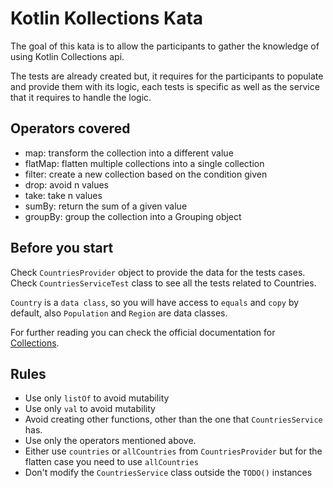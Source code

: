 # Kotlin Kollections Kata
The goal of this kata is to allow the participants to gather the knowledge of using Kotlin Collections api.

The tests are already created but, it requires for the participants to populate and provide them with its logic, each tests is specific as well as the service that it requires to handle the logic.

## Operators covered
* map: transform the collection into a different value
* flatMap: flatten multiple collections into a single collection
* filter: create a new collection based on the condition given
* drop: avoid n values
* take: take n values
* sumBy: return the sum of a given value
* groupBy: group the collection into a Grouping object

## Before you start
Check `CountriesProvider` object to provide the data for the tests cases.
Check `CountriesServiceTest` class to see all the tests related to Countries.

`Country` is a `data class`, so you will have access to `equals` and `copy` by default, also `Population` and `Region` are data classes.

For further reading you can check the official documentation for [Collections](https://kotlinlang.org/docs/collections-overview.html).

## Rules
* Use only `listOf` to avoid mutability
* Use only `val` to avoid mutability
* Avoid creating other functions, other than the one that `CountriesService` has.
* Use only the operators mentioned above.
* Either use `countries` or `allCountries` from `CountriesProvider` but for the flatten case you need to use `allCountries`
* Don't modify the `CountriesService` class outside the `TODO()` instances